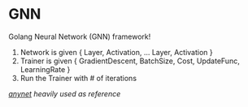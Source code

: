 # GNN
Golang Neural Network (GNN) framework!

1. Network is given {
  Layer,
  Activation,
  ...
  Layer,
  Activation
}
2. Trainer is given {
  GradientDescent,
  BatchSize,
  Cost,
  UpdateFunc,
  LearningRate
}
3. Run the Trainer with # of iterations

*[anynet](https://github.com/unixpickle/anynet) heavily used as reference*
